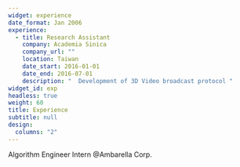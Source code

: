 ```yaml
---
widget: experience
date_format: Jan 2006
experience:
  - title: Research Assistant
    company: Academia Sinica
    company_url: ""
    location: Taiwan
    date_start: 2016-01-01
    date_end: 2016-07-01
    description: "  Development of 3D Video broadcast protocol "
widget_id: exp
headless: true
weight: 60
title: Experience
subtitle: null
design:
  columns: "2"
---
```

Algorithm Engineer Intern @Ambarella Corp.